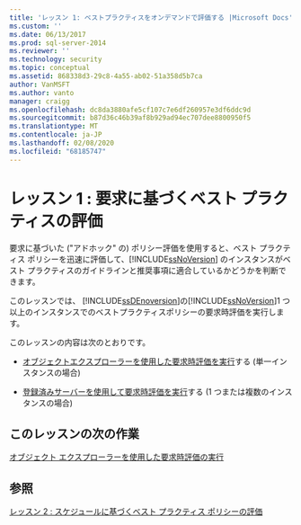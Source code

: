 ```yaml
---
title: 'レッスン 1: ベストプラクティスをオンデマンドで評価する |Microsoft Docs'
ms.custom: ''
ms.date: 06/13/2017
ms.prod: sql-server-2014
ms.reviewer: ''
ms.technology: security
ms.topic: conceptual
ms.assetid: 868338d3-29c8-4a55-ab02-51a358d5b7ca
author: VanMSFT
ms.author: vanto
manager: craigg
ms.openlocfilehash: dc8da3880afe5cf107c7e6df260957e3df6ddc9d
ms.sourcegitcommit: b87d36c46b39af8b929ad94ec707dee8800950f5
ms.translationtype: MT
ms.contentlocale: ja-JP
ms.lasthandoff: 02/08/2020
ms.locfileid: "68185747"
---
```

# <a name="lesson-1-evaluate-best-practices-on-an-on-demand-basis"></a>レッスン 1 : 要求に基づくベスト プラクティスの評価
  要求に基づいた ("アドホック" の) ポリシー評価を使用すると、ベスト プラクティス ポリシーを迅速に評価して、[!INCLUDE[ssNoVersion](../includes/ssnoversion-md.md)] のインスタンスがベスト プラクティスのガイドラインと推奨事項に適合しているかどうかを判断できます。  
  
 このレッスンでは、 [!INCLUDE[ssDEnoversion](../includes/ssdenoversion-md.md)]の[!INCLUDE[ssNoVersion](../includes/ssnoversion-md.md)]1 つ以上のインスタンスでのベストプラクティスポリシーの要求時評価を実行します。  
  
 このレッスンの内容は次のとおりです。  
  
-   [オブジェクトエクスプローラーを使用した要求時評価を実行](../ssms/object/object-explorer.md)する (単一インスタンスの場合)  
  
-   [登録済みサーバーを使用して要求時評価を実行](../../2014/tutorials/perform-an-on-demand-evaluation-by-using-registered-servers.md)する (1 つまたは複数のインスタンスの場合)  
  
## <a name="next-task-in-lesson"></a>このレッスンの次の作業  
 [オブジェクト エクスプローラーを使用した要求時評価の実行](../ssms/object/object-explorer.md)  
  
## <a name="see-also"></a>参照  
 [レッスン 2 : スケジュールに基づくベスト プラクティス ポリシーの評価](../../2014/tutorials/lesson-2-evaluate-best-practices-policies-on-a-scheduled-basis.md)  
  
  
